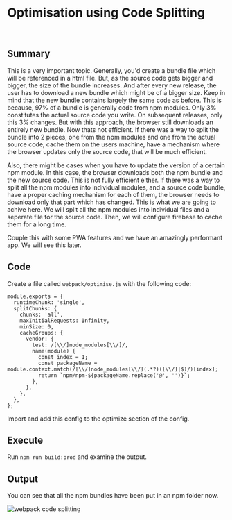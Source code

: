 # Optimisation using Code Splitting

&nbsp;

## Summary

This is a very important topic. Generally, you'd create a bundle file which will be referenced in a html file. But, as the source code gets bigger and bigger, the size of the bundle increases. And after every new release, the user has to download a new bundle which might be of a bigger size. Keep in mind that the new bundle contains largely the same code as before. This is because, 97% of a bundle is generally code from npm modules. Only 3% constitutes the actual source code you write. On subsequent releases, only this 3% changes. But with this approach, the browser still downloads an entirely new bundle. Now thats not efficient. If there was a way to split the bundle into 2 pieces, one from the npm modules and one from the actual source code, cache them on the users machine, have a mechanism where the browser updates only the source code, that will be much efficient.

Also, there might be cases when you have to update the version of a certain npm module. In this case, the browser downloads both the npm bundle and the new source code. This is not fully efficient either. If there was a way to split all the npm modules into individual modules, and a source code bundle, have a proper caching mechanism for each of them, the browser needs to download only that part which has changed. This is what we are going to achive here. We will split all the npm modules into individual files and a seperate file for the source code. Then, we will configure firebase to cache them for a long time.

Couple this with some PWA features and we have an amazingly performant app. We will see this later.

## Code

Create a file called `webpack/optimise.js` with the following code:

    module.exports = {
      runtimeChunk: 'single',
      splitChunks: {
        chunks: 'all',
        maxInitialRequests: Infinity,
        minSize: 0,
        cacheGroups: {
          vendor: {
            test: /[\\/]node_modules[\\/]/,
            name(module) {
              const index = 1;
              const packageName = module.context.match(/[\\/]node_modules[\\/](.*?)([\\/]|$)/)[index];
              return `npm/npm-${packageName.replace('@', '')}`;
            },
          },
        },
      },
    };

Import and add this config to the optimize section of the config.

## Execute

Run `npm run build:prod` and examine the output.

## Output

You can see that all the npm bundles have been put in an npm folder now.

![webpack code splitting](https://firebasestorage.googleapis.com/v0/b/zaxisapp.appspot.com/o/blog%2Fwebpack-code-splitting.png?alt=media&token=6ee856ca-c9d4-41c4-b4ab-c8ad94e9be0b "webpack code splitting")
